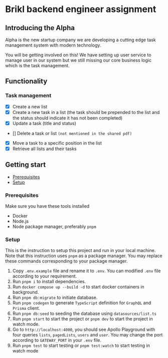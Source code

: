 # Brikl backend engineer assignment

## Introducing the Alpha

Alpha is the new startup company we are developing a cutting edge task management system with modern technology.

You will be getting involved on this! We have setting up user service to manage user in our system but we still missing our core business logic which is the task management.

## Functionality

### Task management

- [x] Create a new list
- [x] Create a new task in a list (the task should be prepended to the list and the
      status should indicate it has not been completed)
- [x] Update a task (title and status)
- [] Delete a task or list `(not mentioned in the shared pdf)`
- [x] Move a task to a specific position in the list
- [x] Retrieve all lists and their tasks

## Getting start

- [Prerequisites](#prerequisites)
- [Setup](#setup)

### Prerequisites

Make sure you have these tools installed

- Docker
- Node.js
- Node package manager, preferably `pnpm`

### Setup

This is the instruction to setup this project and run in your local machine. Note that this instruction uses `pnpm` as a package manager. You may replace these commands corresponding to your package manager.

1. Copy `.env.example` file and rename it to `.env`. You can modified `.env` file according to your requirement.
2. Run `pnpm i` to install dependencies.
3. Run `docker compose up --build -d` to start docker containers in background.
4. Run `pnpm db:migrate` to initiate database.
5. Run `pnpm codegen` to generate `TypeScript` definition for `GraphQL` and `Prisma` client.
6. Run `pnpm db:seed` to seeding the database using `datasources/list.ts`
7. Run `pnpm start` to start the project or `pnpm dev` to start the project in watch mode.
8. Go to `http://localhost:4000`, you should see Apollo Playground with four queries `lists`, `pagedLists`, `users` and `user`. You may change the port according to `GATEWAY_PORT` in your `.env` file.
9. Run `pnpm test` to start testing or `pnpm test:watch` to start testing in watch mode
